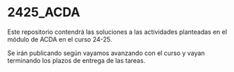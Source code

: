 # 2425_ACDA
Este repositorio contendrá las soluciones a las actividades planteadas en el módulo de ACDA en el curso 24-25.

Se irán publicando según vayamos avanzando con el curso y vayan terminando los plazos de entrega de las tareas.
